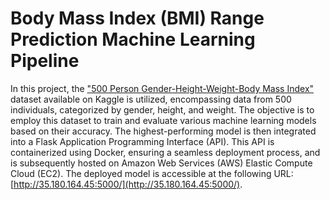 # Body Mass Index (BMI) Range Prediction Machine Learning Pipeline

<!--
add which ml models
-->

In this project, the ["500 Person Gender-Height-Weight-Body Mass Index"](https://www.kaggle.com/datasets/yersever/500-person-gender-height-weight-bodymassindex) dataset available on Kaggle is utilized, encompassing data from 500 individuals, categorized by gender, height, and weight. The objective is to employ this dataset to train and evaluate various machine learning models based on their accuracy. The highest-performing model is then integrated into a Flask Application Programming Interface (API). This API is containerized using Docker, ensuring a seamless deployment process, and is subsequently hosted on Amazon Web Services (AWS) Elastic Compute Cloud (EC2). The deployed model is accessible at the following URL: [http://35.180.164.45:5000/](http://35.180.164.45:5000/).
